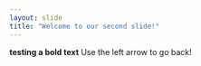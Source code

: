```yaml
---
layout: slide
title: "Welcome to our second slide!"
---
```

**testing a bold text**
Use the left arrow to go back!
